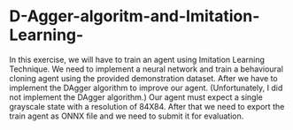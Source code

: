 # D-Agger-algoritm-and-Imitation-Learning-

In this exercise, we will have to train an agent using Imitation Learning Technique. We need to implement a neural network and train a behavioural cloning agent using the provided demonstration dataset. After we have to implement the DAgger algorithm to improve our agent. (Unfortunately, I did not implement the DAgger algorithm.)
Our agent must expect a single grayscale state with a resolution of 84X84.
After that we need to export the train agent as ONNX file and we need to submit it for evaluation.
